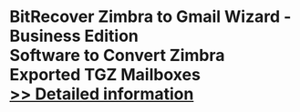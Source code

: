 # BitRecover Zimbra to Gmail Wizard - Business Edition<br />Software to Convert Zimbra Exported TGZ Mailboxes<br />[>> Detailed information](https://secure.shareit.com/shareit/product.html?productid=300810052&affiliateid=200057808)